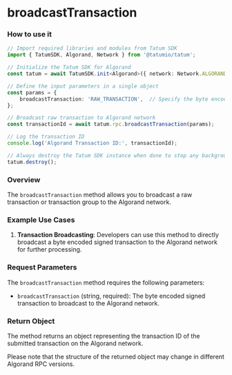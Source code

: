 # broadcastTransaction

### How to use it

```typescript
// Import required libraries and modules from Tatum SDK
import { TatumSDK, Algorand, Network } from '@tatumio/tatum';

// Initialize the Tatum SDK for Algorand
const tatum = await TatumSDK.init<Algorand>({ network: Network.ALGORAND });

// Define the input parameters in a single object
const params = {
    broadcastTransaction: 'RAW_TRANSACTION',  // Specify the byte encoded signed transaction to broadcast to network.
};

// Broadcast raw transaction to Algorand network
const transactionId = await tatum.rpc.broadcastTransaction(params);

// Log the transaction ID
console.log('Algorand Transaction ID:', transactionId);

// Always destroy the Tatum SDK instance when done to stop any background processes
tatum.destroy();
```

### Overview

The `broadcastTransaction` method allows you to broadcast a raw transaction or transaction group to the Algorand network.

### Example Use Cases

1. **Transaction Broadcasting**: Developers can use this method to directly broadcast a byte encoded signed transaction to the Algorand network for further processing.

### Request Parameters

The `broadcastTransaction` method requires the following parameters:

- `broadcastTransaction` (string, required): The byte encoded signed transaction to broadcast to the Algorand network.

### Return Object

The method returns an object representing the transaction ID of the submitted transaction on the Algorand network.

Please note that the structure of the returned object may change in different Algorand RPC versions.